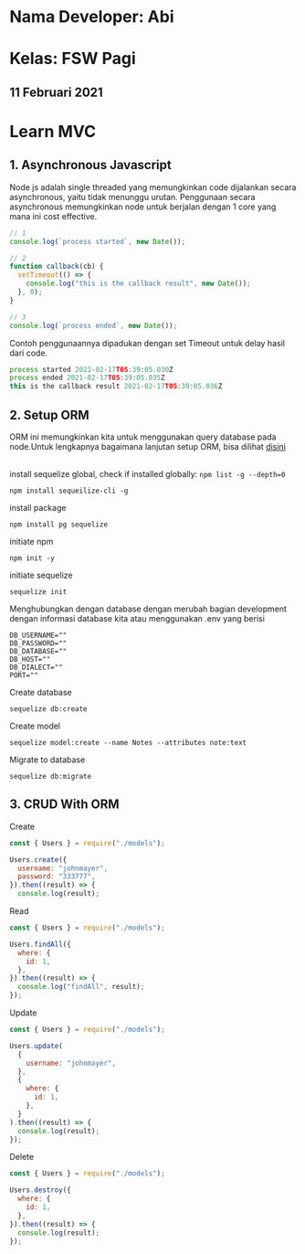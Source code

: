 # Nama Developer: Abi
# Kelas: FSW Pagi
## 11 Februari 2021
# Learn MVC
## 1. Asynchronous Javascript
Node js adalah single threaded yang memungkinkan code dijalankan secara asynchronous, yaitu tidak menunggu urutan. Penggunaan secara asynchronous memungkinkan node untuk berjalan dengan 1 core yang mana ini cost effective.
```js
// 1
console.log(`process started`, new Date());

// 2
function callback(cb) {
  setTimeout(() => {
    console.log("this is the callback result", new Date());
  }, 0);
}

// 3
console.log(`process ended`, new Date());
```
Contoh penggunaannya dipadukan dengan set Timeout untuk delay hasil dari code.
```js
process started 2021-02-17T05:39:05.030Z
process ended 2021-02-17T05:39:05.035Z
this is the callback result 2021-02-17T05:39:05.036Z
```
## 2. Setup ORM
ORM ini memungkinkan kita untuk menggunakan query database pada node.Untuk lengkapnya bagaimana lanjutan setup ORM, bisa dilihat [disini](https://github.com/nandanugg/NoteAPIWithSequelize)<br><br>
 
 install sequelize global, check if installed globally: `npm list -g --depth=0`
```
npm install sequeilize-cli -g
```
install package
```
npm install pg sequelize
```
initiate npm
```
npm init -y
```
initiate sequelize
```
sequelize init
```
Menghubungkan dengan database dengan merubah bagian development dengan informasi database kita atau menggunakan .env yang berisi
```env
DB_USERNAME=""
DB_PASSWORD=""
DB_DATABASE=""
DB_HOST=""
DB_DIALECT=""
PORT=""
```
Create database
```
sequelize db:create
```
Create model
```
sequelize model:create --name Notes --attributes note:text

```
Migrate to database
```
sequelize db:migrate
```

## 3. CRUD With ORM
Create
```js
const { Users } = require("./models");

Users.create({
  username: "johnmayer",
  password: "333777",
}).then((result) => {
  console.log(result);
```
Read
```js
const { Users } = require("./models");

Users.findAll({
  where: {
    id: 1,
  },
}).then((result) => {
  console.log("findAll", result);
});
```
Update
```js
const { Users } = require("./models");

Users.update(
  {
    username: "johnmayer",
  },
  {
    where: {
      id: 1,
    },
  }
).then((result) => {
  console.log(result);
});
```
Delete
```js
const { Users } = require("./models");

Users.destroy({
  where: {
    id: 1,
  },
}).then((result) => {
  console.log(result);
});
```
